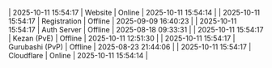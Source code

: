 | 2025-10-11 15:54:17 | Website | Online | 2025-10-11 15:54:14 |
| 2025-10-11 15:54:17 | Registration | Offline | 2025-09-09 16:40:23 |
| 2025-10-11 15:54:17 | Auth Server | Offline | 2025-08-18 09:33:31 |
| 2025-10-11 15:54:17 | Kezan (PvE) | Offline | 2025-10-11 12:51:30 |
| 2025-10-11 15:54:17 | Gurubashi (PvP) | Offline | 2025-08-23 21:44:06 |
| 2025-10-11 15:54:17 | Cloudflare | Online | 2025-10-11 15:54:14 |
